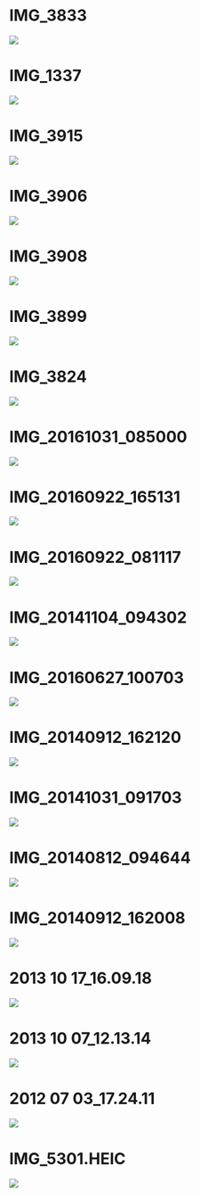 # IMG_3833
![](images/IMG_3833.JPG)

# IMG_1337
![](images/IMG_1337.jpg)

# IMG_3915
![](images/IMG_3915.JPG)

# IMG_3906
![](images/IMG_3906.JPG)

# IMG_3908
![](images/IMG_3908.JPG)

# IMG_3899
![](images/IMG_3899.JPG)

# IMG_3824
![](images/IMG_3824.JPG)

# IMG_20161031_085000
![](images/IMG_20161031_085000.jpg)

# IMG_20160922_165131
![](images/IMG_20160922_165131.jpg)

# IMG_20160922_081117
![](images/IMG_20160922_081117.jpg)

# IMG_20141104_094302
![](images/IMG_20141104_094302.jpg)

# IMG_20160627_100703
![](images/IMG_20160627_100703.jpg)

# IMG_20140912_162120
![](images/IMG_20140912_162120.jpg)

# IMG_20141031_091703
![](images/IMG_20141031_091703.jpg)

# IMG_20140812_094644
![](images/IMG_20140812_094644.jpg)

# IMG_20140912_162008
![](images/IMG_20140912_162008.jpg)

# 2013 10 17_16.09.18
![](images/2013-10-17_16.09.18.jpg)

# 2013 10 07_12.13.14
![](images/2013-10-07_12.13.14.jpg)

# 2012 07 03_17.24.11
![](images/2012-07-03_17.24.11.jpg)

# IMG_5301.HEIC
![](images/IMG_5301.HEIC.jpg)

